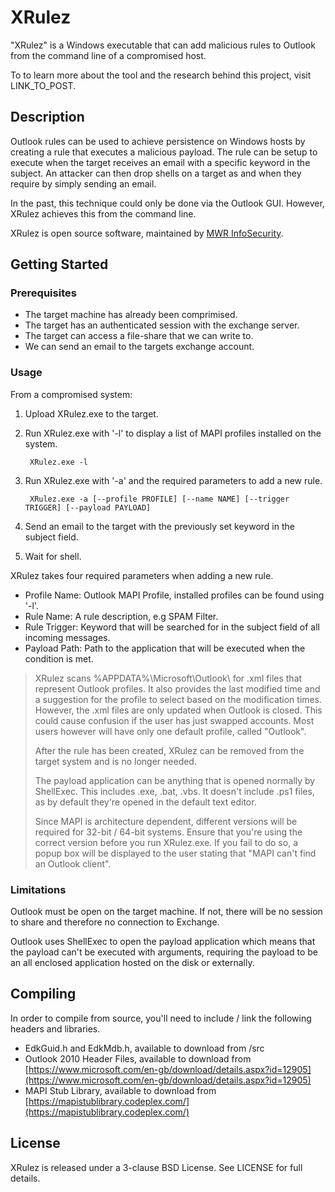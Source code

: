 # XRulez
"XRulez" is a Windows executable that can add malicious rules to Outlook from the command line of a compromised host.

To to learn more about the tool and the research behind this project, visit LINK_TO_POST.

## Description
Outlook rules can be used to achieve persistence on Windows hosts by creating a rule that executes a malicious payload. The rule can be setup to execute when the target receives an email with a specific keyword in the subject. An attacker can then drop shells on a target as and when they require by simply sending an email.

In the past, this technique could only be done via the Outlook GUI. However, XRulez achieves this from the command line.

XRulez is open source software, maintained by [MWR InfoSecurity](https://www.mwrinfosecurity.com/).

## Getting Started
### Prerequisites
- The target machine has already been comprimised.
- The target has an authenticated session with the exchange server.
- The target can access a file-share that we can write to.
- We can send an email to the targets exchange account.

### Usage
From a compromised system:

1. Upload XRulez.exe to the target.

2. Run XRulez.exe with '-l' to display a list of MAPI profiles installed on the system.

		XRulez.exe -l
3. Run XRulez.exe with '-a' and the required parameters to add a new rule.

		XRulez.exe -a [--profile PROFILE] [--name NAME] [--trigger TRIGGER] [--payload PAYLOAD]

4. Send an email to the target with the previously set keyword in the subject field.
5. Wait for shell.

XRulez takes four required parameters when adding a new rule. 

- Profile Name: Outlook MAPI Profile, installed profiles can be found using '-l'.
- Rule Name:  A rule description, e.g SPAM Filter.
- Rule Trigger: Keyword that will be searched for in the subject field of all incoming messages.
- Payload Path: Path to the application that will be executed when the condition is met.

> XRulez scans %APPDATA%\Microsoft\Outlook\ for .xml files that represent Outlook profiles. It also provides the last modified time and a suggestion for the profile to select based on the modification times. However, the .xml files are only updated when Outlook is closed. This could cause confusion if the user has just swapped accounts. Most users however will have only one default profile, called "Outlook".
> 
> After the rule has been created, XRulez can be removed from the target system and is no longer needed.
> 
> The payload application can be anything that is opened normally by ShellExec. This includes .exe, .bat, .vbs. It doesn't include .ps1 files, as by default they're opened in the default text editor.
> 
> Since MAPI is architecture dependent, different versions will be required for 32-bit / 64-bit systems. Ensure that you're using the correct version before you run XRulez.exe. If you fail to do so, a popup box will be displayed to the user stating that "MAPI can't find an Outlook client".

### Limitations
Outlook must be open on the target machine. If not, there will be no session to share and therefore no connection to Exchange.

Outlook uses ShellExec to open the payload application which means that the payload can't be executed with arguments, requiring the payload to be an all enclosed application hosted on the disk or externally.
## Compiling
In order to compile from source, you'll need to include / link the following headers and libraries.
- EdkGuid.h and EdkMdb.h, available to download from /src
- Outlook 2010 Header Files, available to download from [https://www.microsoft.com/en-gb/download/details.aspx?id=12905](https://www.microsoft.com/en-gb/download/details.aspx?id=12905)
- MAPI Stub Library, available to download from [https://mapistublibrary.codeplex.com/](https://mapistublibrary.codeplex.com/)

## License
XRulez is released under a 3-clause BSD License. See LICENSE for full details.

